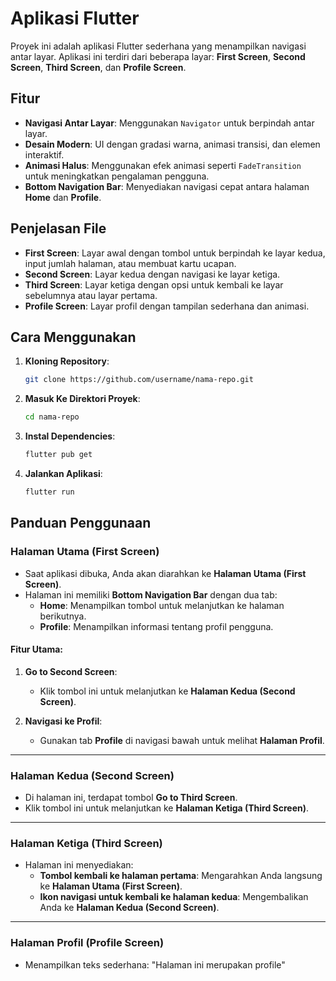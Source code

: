 # Aplikasi Flutter

Proyek ini adalah aplikasi Flutter sederhana yang menampilkan navigasi antar layar. Aplikasi ini terdiri dari beberapa layar: **First Screen**, **Second Screen**, **Third Screen**, dan **Profile Screen**.

## Fitur

- **Navigasi Antar Layar**: Menggunakan `Navigator` untuk berpindah antar layar.
- **Desain Modern**: UI dengan gradasi warna, animasi transisi, dan elemen interaktif.
- **Animasi Halus**: Menggunakan efek animasi seperti `FadeTransition` untuk meningkatkan pengalaman pengguna.
- **Bottom Navigation Bar**: Menyediakan navigasi cepat antara halaman **Home** dan **Profile**.

## Penjelasan File
- **First Screen**: Layar awal dengan tombol untuk berpindah ke layar kedua, input jumlah halaman, atau membuat kartu ucapan.
- **Second Screen**: Layar kedua dengan navigasi ke layar ketiga.
- **Third Screen**: Layar ketiga dengan opsi untuk kembali ke layar sebelumnya atau layar pertama.
- **Profile Screen**: Layar profil dengan tampilan sederhana dan animasi.

## Cara Menggunakan

1. **Kloning Repository**:
   ```bash
   git clone https://github.com/username/nama-repo.git

2. **Masuk Ke Direktori Proyek**:
   ```bash
   cd nama-repo

3. **Instal Dependencies**:
   ```bash
   flutter pub get

4. **Jalankan Aplikasi**:
   ```bash
   flutter run

## Panduan Penggunaan

### Halaman Utama (First Screen)
- Saat aplikasi dibuka, Anda akan diarahkan ke **Halaman Utama (First Screen)**.
- Halaman ini memiliki **Bottom Navigation Bar** dengan dua tab:
  - **Home**: Menampilkan tombol untuk melanjutkan ke halaman berikutnya.
  - **Profile**: Menampilkan informasi tentang profil pengguna.

#### Fitur Utama:
1. **Go to Second Screen**:
   - Klik tombol ini untuk melanjutkan ke **Halaman Kedua (Second Screen)**.

2. **Navigasi ke Profil**:
   - Gunakan tab **Profile** di navigasi bawah untuk melihat **Halaman Profil**.

---

### Halaman Kedua (Second Screen)
- Di halaman ini, terdapat tombol **Go to Third Screen**.
- Klik tombol ini untuk melanjutkan ke **Halaman Ketiga (Third Screen)**.

---

### Halaman Ketiga (Third Screen)
- Halaman ini menyediakan:
  - **Tombol kembali ke halaman pertama**: Mengarahkan Anda langsung ke **Halaman Utama (First Screen)**.
  - **Ikon navigasi untuk kembali ke halaman kedua**: Mengembalikan Anda ke **Halaman Kedua (Second Screen)**.

---

### Halaman Profil (Profile Screen)
- Menampilkan teks sederhana: 
"Halaman ini merupakan profile"